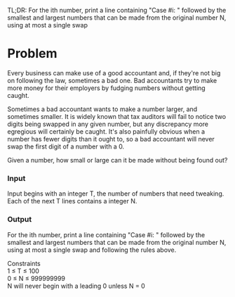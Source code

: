TL;DR: For the ith number, print a line containing "Case #i: " followed by the smallest and largest numbers that can be made from the original number N, using at most a single swap

# Problem

Every business can make use of a good accountant and, if they're not big on following the law, sometimes a bad one. Bad accountants try to make more money for their employers by fudging numbers without getting caught.

Sometimes a bad accountant wants to make a number larger, and sometimes smaller. It is widely known that tax auditors will fail to notice two digits being swapped in any given number, but any discrepancy more egregious will certainly be caught. It's also painfully obvious when a number has fewer digits than it ought to, so a bad accountant will never swap the first digit of a number with a 0.

Given a number, how small or large can it be made without being found out?

### Input

Input begins with an integer T, the number of numbers that need tweaking. Each of the next T lines contains a integer N.

### Output  

For the ith number, print a line containing "Case #i: " followed by the smallest and largest numbers that can be made from the original number N, using at most a single swap and following the rules above.

Constraints  
1 ≤ T ≤ 100  
0 ≤ N ≤ 999999999  
N will never begin with a leading 0 unless N = 0  
